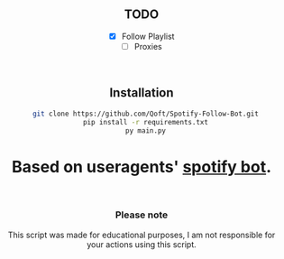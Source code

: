 <br/>
<div align="center">

## TODO

- [x] Follow Playlist
- [ ] Proxies

<br>

## Installation

```bash
  git clone https://github.com/Qoft/Spotify-Follow-Bot.git
  pip install -r requirements.txt
  py main.py
```
# Based on useragents' [spotify bot](https://github.com/useragents/Proxyless-Spotify-Follow-Bot).
<br>

### Please note

This script was made for educational purposes, I am not responsible for your actions using this script.
</div>
